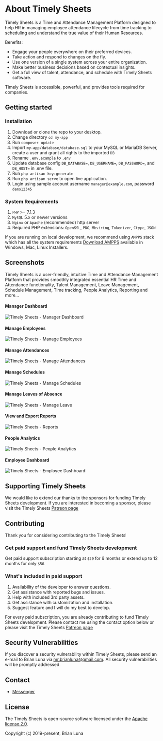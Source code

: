 # About Timely Sheets

Timely Sheets is a Time and Attendance Management Platform designed to help HR in managing employee attendance lifecycle from time tracking to scheduling and understand the true value of their Human Resources.

Benefits:

- Engage your people everywhere on their preferred devices.
- Take action and respond to changes on the fly.
- Use one version of a single system across your entire organization.
- Make better business decisions based on contextual insights.
- Get a full view of talent, attendance, and schedule with Timely Sheets software.


Timely Sheets is accessible, powerful, and provides tools required for companies.

## Getting started

### Installation

1. Download or clone the repo to your desktop.
2. Change directory `cd my-app`
3. Run `composer update`
4. Import `my-app/database/database.sql` to your MySQL or MariaDB Server, create a user and grant all rights to the imported `DB`
5. Rename `.env.example` to `.env`
6. Update database config `DB_DATABASE=`, `DB_USERNAME=`, `DB_PASSWORD=`, and `DB_HOST=` in .env file.
7. Run `php artisan key:generate`
8. Run `php artisan serve` to open live application.
9. Login using sample account username `manager@example.com`, password `demo12345`

### System Requirements

1. `PHP` >= 7.1.3
2. `MySQL` 5.x or newer versions
3. `Nginx` or `Apache` (recommended) http server
4. Required PHP extensions: `OpenSSL`, `PDO`, `Mbstring`, `Tokenizer`, `Ctype`, `JSON`

If you are running on local development, we recommend using `AMPPS` stack which has all the system requirements [Download AMPPS](https://www.ampps.com/downloads) available in Windows, Mac, Linux Installers.

## Screenshots

Timely Sheets is a user-friendly, intuitive Time and Attendance Management Platform that provides smoothly integrated essential HR Time and Attendance functionality, Talent Management, Leave Management, Schedule Management, Time tracking, People Analytics, Reporting and more... 

#### Manager Dashboard
![Timely Sheets - Manager Dashboard](https://i.postimg.cc/B6wjx5pR/manager-dashboard.png)

#### Manage Employees
![Timely Sheets - Manage Employees](https://i.postimg.cc/MT4Gc6KS/manager-employees.png)

#### Manage Attendances
![Timely Sheets - Manage Attendances](https://i.postimg.cc/VNKB5Vr8/manager-attendance.png)

#### Manage Schedules
![Timely Sheets - Manage Schedules](https://i.postimg.cc/HkcVbvhm/manager-schedules.png)

#### Manage Leaves of Absence
![Timely Sheets - Manage Leave](https://i.postimg.cc/WpF6bSsB/manager-leaves.png)

#### View and Export Reports
![Timely Sheets - Reports](https://i.postimg.cc/sx7hP6X1/manager-reports.png)

#### People Analytics
![Timely Sheets - People Analytics](https://i.postimg.cc/s2bxnYbW/manager-reports-organization-profile.png)

#### Employee Dashboard
![Timely Sheets - Employee Dashboard](https://i.postimg.cc/8PT5nPXZ/employee-my-dashboard.png)


## Supporting Timely Sheets

We would like to extend our thanks to the sponsors for funding Timely Sheets development. If you are interested in becoming a sponsor, please visit the Timely Sheets [Patreon page](https://patreon.com/brianluna)

## Contributing

Thank you for considering contributing to the Timely Sheets!

### Get paid support and fund Timely Sheets development

Get paid support subscription starting at `$29` for 6 months or extend up to 12 months for only `$50`.

### What's included in paid support

1. Availability of the developer to answer questions.
2. Get assistance with reported bugs and issues.
3. Help with included 3rd party assets.
4. Get assistance with customization and installation.
5. Suggest feature and I will do my best to develop.

For every paid subscription, you are already contributing to fund Timely Sheets development. Please contact me using the contact option below or please visit the Timely Sheets [Patreon page](https://patreon.com/brianluna)

## Security Vulnerabilities

If you discover a security vulnerability within Timely Sheets, please send an e-mail to Brian Luna via [mr.brianluna@gmail.com](mailto:mr.brianluna@gmail.com). All security vulnerabilities will be promptly addressed.

## Contact

- [Messenger](https://m.me/brianlunaprogrammer)

## License

The Timely Sheets is open-source software licensed under the [Apache license 2.0](http://www.apache.org/licenses/LICENSE-2.0).

Copyright (c) 2019-present, Brian Luna
